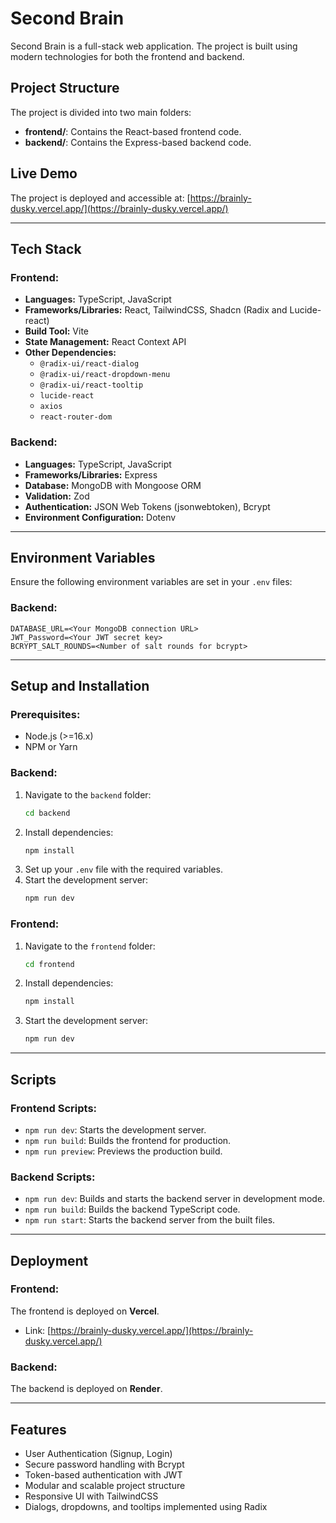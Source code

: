 # Second Brain

Second Brain is a full-stack web application. The project is built using modern technologies for both the frontend and backend.

## Project Structure

The project is divided into two main folders:

-   **frontend/**: Contains the React-based frontend code.
-   **backend/**: Contains the Express-based backend code.

## Live Demo

The project is deployed and accessible at:
[https://brainly-dusky.vercel.app/](https://brainly-dusky.vercel.app/)

---

## Tech Stack

### Frontend:

-   **Languages:** TypeScript, JavaScript
-   **Frameworks/Libraries:** React, TailwindCSS, Shadcn (Radix and Lucide-react)
-   **Build Tool:** Vite
-   **State Management:** React Context API
-   **Other Dependencies:**
    -   `@radix-ui/react-dialog`
    -   `@radix-ui/react-dropdown-menu`
    -   `@radix-ui/react-tooltip`
    -   `lucide-react`
    -   `axios`
    -   `react-router-dom`

### Backend:

-   **Languages:** TypeScript, JavaScript
-   **Frameworks/Libraries:** Express
-   **Database:** MongoDB with Mongoose ORM
-   **Validation:** Zod
-   **Authentication:** JSON Web Tokens (jsonwebtoken), Bcrypt
-   **Environment Configuration:** Dotenv

---

## Environment Variables

Ensure the following environment variables are set in your `.env` files:

### Backend:

```
DATABASE_URL=<Your MongoDB connection URL>
JWT_Password=<Your JWT secret key>
BCRYPT_SALT_ROUNDS=<Number of salt rounds for bcrypt>
```

---

## Setup and Installation

### Prerequisites:

-   Node.js (>=16.x)
-   NPM or Yarn

### Backend:

1. Navigate to the `backend` folder:
    ```bash
    cd backend
    ```
2. Install dependencies:
    ```bash
    npm install
    ```
3. Set up your `.env` file with the required variables.
4. Start the development server:
    ```bash
    npm run dev
    ```

### Frontend:

1. Navigate to the `frontend` folder:
    ```bash
    cd frontend
    ```
2. Install dependencies:
    ```bash
    npm install
    ```
3. Start the development server:
    ```bash
    npm run dev
    ```

---

## Scripts

### Frontend Scripts:

-   `npm run dev`: Starts the development server.
-   `npm run build`: Builds the frontend for production.
-   `npm run preview`: Previews the production build.

### Backend Scripts:

-   `npm run dev`: Builds and starts the backend server in development mode.
-   `npm run build`: Builds the backend TypeScript code.
-   `npm run start`: Starts the backend server from the built files.

---

## Deployment

### Frontend:

The frontend is deployed on **Vercel**.

-   Link: [https://brainly-dusky.vercel.app/](https://brainly-dusky.vercel.app/)

### Backend:

The backend is deployed on **Render**.

---

## Features

-   User Authentication (Signup, Login)
-   Secure password handling with Bcrypt
-   Token-based authentication with JWT
-   Modular and scalable project structure
-   Responsive UI with TailwindCSS
-   Dialogs, dropdowns, and tooltips implemented using Radix
